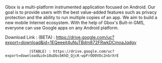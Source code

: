 Gbox is a multi-platform instrumented application focused on Android. Our goal is to provide users with the best value-added features such as privacy protection and the ability to run multiple copies of an app. We aim to build a new mobile Internet ecosystem. With the help of Gbox's Bult-in GMS, everyone can use Google apps on any Android platform.


Download Link : 
               (BETA) : https://drive.google.com/uc?export=download&id=1EQeeeit4uNuTBdm872FRwkDCmoaJqdgy


               (STABLE) : https://drive.google.com/uc?export=download&id=18uDbcbKhD_QjcK-wpFrOO0VOc2nGrXrE
